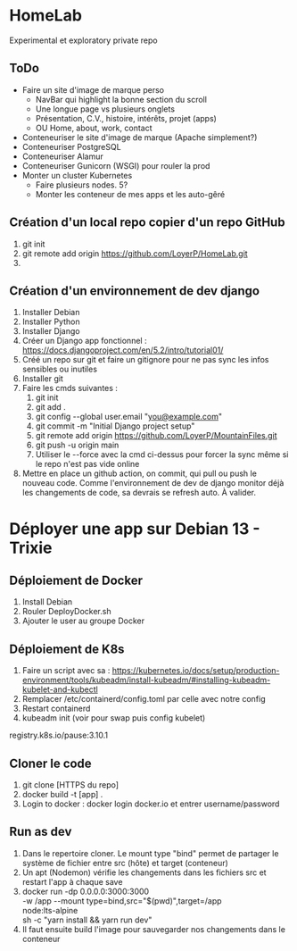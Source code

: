 # HomeLab
Experimental et exploratory private repo

## ToDo
- Faire un site d'image de marque perso
    - NavBar qui highlight la bonne section du scroll
    - Une longue page vs plusieurs onglets
    - Présentation, C.V., histoire, intérêts, projet (apps)
    - OU Home, about, work, contact
- Conteneuriser le site d'image de marque (Apache simplement?)
- Conteneuriser PostgreSQL
- Conteneuriser Alamur
- Conteneuriser Gunicorn (WSGI) pour rouler la prod
- Monter un cluster Kubernetes
    - Faire plusieurs nodes. 5?
    - Monter les conteneur de mes apps et les auto-gêré

## Création d'un local repo copier d'un repo GitHub
1. git init
2. git remote add origin https://github.com/LoyerP/HomeLab.git
3. 

## Création d'un environnement de dev django
1. Installer Debian
2. Installer Python
3. Installer Django
4. Créer un Django app fonctionnel : https://docs.djangoproject.com/en/5.2/intro/tutorial01/
5. Créé un repo sur git et faire un gitignore pour ne pas sync les infos sensibles ou inutiles
6. Installer git
7. Faire les cmds suivantes :
    1. git init
    2. git add .
    3. git config --global user.email "you@example.com"
    4. git commit -m "Initial Django project setup"
    5. git remote add origin https://github.com/LoyerP/MountainFiles.git
    6. git push -u origin main
    7. Utiliser le --force avec la cmd ci-dessus pour forcer la sync même si le repo n'est pas vide online
8. Mettre en place un github action, on commit, qui pull ou push le nouveau code. Comme l'environnement de dev de django monitor déjà les changements de code, sa devrais se refresh auto. À valider.

# Déployer une app sur Debian 13 - Trixie
## Déploiement de Docker
1. Install Debian
2. Rouler DeployDocker.sh
3. Ajouter le user au groupe Docker

## Déploiement de K8s
1. Faire un script avec sa : https://kubernetes.io/docs/setup/production-environment/tools/kubeadm/install-kubeadm/#installing-kubeadm-kubelet-and-kubectl
2. Remplacer /etc/containerd/config.toml par celle avec notre config
3. Restart containerd
4. kubeadm init (voir pour swap puis config kubelet)

registry.k8s.io/pause:3.10.1

## Cloner le code
1. git clone [HTTPS du repo]
2. docker build -t [app] .
3. Login to docker : docker login docker.io et entrer username/password

## Run as dev
1. Dans le repertoire cloner. Le mount type "bind" permet de partager le système de fichier entre src (hôte) et target (conteneur)
2. Un apt (Nodemon) vérifie les changements dans les fichiers src et restart l'app à chaque save
3. docker run -dp 0.0.0.0:3000:3000 \
    -w /app --mount type=bind,src="$(pwd)",target=/app \
    node:lts-alpine \
    sh -c "yarn install && yarn run dev"
 4. Il faut ensuite build l'image pour sauvegarder nos changements dans le conteneur
